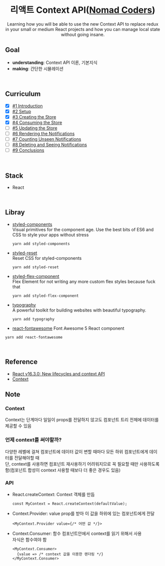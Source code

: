 <div align="center">

# 리액트 Context API([Nomad Coders](https://academy.nomadcoders.co/p/antiredux-new-react-context-api))

Learning how you will be able to use the new Context API to replace redux in your small or medium React projects and how you can manage local state without going insane.

</div>

## Goal

- **understanding**: Context API 이론, 기본지식
- **making**: 간단한 시뮬레이션

</br>

## Curriculum

- [x] [#1 Introduction](https://github.com/sweetmilkys/nc-contextapi/commit/022394b718a9965537e0e7555772d7f854bfa4f1)
- [x] [#2 Setup](https://github.com/sweetmilkys/nc-contextapi/commit/82904c392e52231bceae6862b9947ccab2cfd604)
- [x] [#3 Creating the Store](https://github.com/sweetmilkys/nc-contextapi/commit/ee0408fe5bb634d6ffd90d2fe751585d775c92c7)
- [x] [#4 Consuming the Store]()
- [ ] [#5 Updating the Store]()
- [ ] [#6 Rendering the Notifications]()
- [ ] [#7 Counting Unseen Notifications]()
- [ ] [#8 Deleting and Seeing Notifications]()
- [ ] [#9 Conclusions]()

</br>

## Stack

- React

</br>

## Libray

- [styled-components](https://www.styled-components.com/docs)  
  Visual primitives for the component age. Use the best bits of ES6 and CSS to style your apps without stress

  ```
  yarn add styled-components
  ```

- [styled-reset](https://github.com/zacanger/styled-reset#readme)  
  Reset CSS for styled-components

  ```
  yarn add styled-reset
  ```

- [styled-flex-component](https://github.com/SaraVieira/styled-flex-component#readme)  
  Flex Element for not writing any more custom flex styles because fuck that

  ```
  yarn add styled-flex-component
  ```

- [typography](https://github.com/KyleAMathews/typography.js)  
  A powerful toolkit for building websites with beautiful typography.

  ```
  yarn add typography
  ```

- [react-fontawesome](https://github.com/FortAwesome/react-fontawesome)
  Font Awesome 5 React component

```
yarn add react-fontawesome
```

</br>

## Reference

- [React v16.3.0: New lifecycles and context API](https://reactjs.org/blog/2018/03/29/react-v-16-3.html)
- [Context](https://reactjs.org/docs/context.html)

## Note

### Context

Context는 단계마다 일일이 props를 전달하지 않고도 컴포넌트 트리 전체에 데이터를 제공할 수 있음

### 언제 context를 써야할까?

다양한 레벨에 걸쳐 컴포넌트에 데이터 값이 변할 때마다 모든 하위 컴포넌트에게 데이터를 전달해야할 때  
단, context를 사용하면 컴포넌트 재사용하기 어려워지므로 꼭 필요할 때만 사용하도록 함(컴포넌트 합성이 context 사용할 때보다 더 좋은 경우도 있음)

### API

- React.createContext: Context 객체를 만듬

  ```JS
  const MyContext = React.createContext(defaultValue);
  ```

- Context.Provider: value prop를 받아 이 값을 하위에 있는 컴포넌트에게 전달

  ```JS
  <MyContext.Provider value={/* 어떤 값 */}>
  ```

- Context.Consumer: 함수 컴포넌트안에서 context를 읽기 위해서 사용  
  자식은 함수여야 함

  ```JS
  <MyContext.Consumer>
    {value => /* context 값을 이용한 렌더링 */}
  </MyContext.Consumer>
  ```
